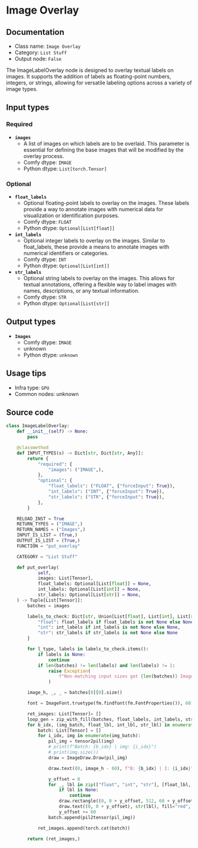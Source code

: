 # Image Overlay
## Documentation
- Class name: `Image Overlay`
- Category: `List Stuff`
- Output node: `False`

The ImageLabelOverlay node is designed to overlay textual labels on images. It supports the addition of labels as floating-point numbers, integers, or strings, allowing for versatile labeling options across a variety of image types.
## Input types
### Required
- **`images`**
    - A list of images on which labels are to be overlaid. This parameter is essential for defining the base images that will be modified by the overlay process.
    - Comfy dtype: `IMAGE`
    - Python dtype: `List[torch.Tensor]`
### Optional
- **`float_labels`**
    - Optional floating-point labels to overlay on the images. These labels provide a way to annotate images with numerical data for visualization or identification purposes.
    - Comfy dtype: `FLOAT`
    - Python dtype: `Optional[List[float]]`
- **`int_labels`**
    - Optional integer labels to overlay on the images. Similar to float_labels, these provide a means to annotate images with numerical identifiers or categories.
    - Comfy dtype: `INT`
    - Python dtype: `Optional[List[int]]`
- **`str_labels`**
    - Optional string labels to overlay on the images. This allows for textual annotations, offering a flexible way to label images with names, descriptions, or any textual information.
    - Comfy dtype: `STR`
    - Python dtype: `Optional[List[str]]`
## Output types
- **`Images`**
    - Comfy dtype: `IMAGE`
    - unknown
    - Python dtype: `unknown`
## Usage tips
- Infra type: `GPU`
- Common nodes: unknown


## Source code
```python
class ImageLabelOverlay:
    def __init__(self) -> None:
        pass

    @classmethod
    def INPUT_TYPES(s) -> Dict[str, Dict[str, Any]]:
        return {
            "required": {
                "images": ("IMAGE",),
            },
            "optional": {
                "float_labels": ("FLOAT", {"forceInput": True}),
                "int_labels": ("INT", {"forceInput": True}),
                "str_labels": ("STR", {"forceInput": True}),
            },
        }

    RELOAD_INST = True
    RETURN_TYPES = ("IMAGE",)
    RETURN_NAMES = ("Images",)
    INPUT_IS_LIST = (True,)
    OUTPUT_IS_LIST = (True,)
    FUNCTION = "put_overlay"

    CATEGORY = "List Stuff"

    def put_overlay(
            self,
            images: List[Tensor],
            float_labels: Optional[List[float]] = None,
            int_labels: Optional[List[int]] = None,
            str_labels: Optional[List[str]] = None,
    ) -> Tuple[List[Tensor]]:
        batches = images

        labels_to_check: Dict[str, Union[List[float], List[int], List[str], None]] = {
            "float": float_labels if float_labels is not None else None,
            "int": int_labels if int_labels is not None else None,
            "str": str_labels if str_labels is not None else None
        }

        for l_type, labels in labels_to_check.items():
            if labels is None:
                continue
            if len(batches) != len(labels) and len(labels) != 1:
                raise Exception(
                    f"Non-matching input sizes got {len(batches)} Image Batches, {len(labels)} Labels for label type {l_type}"
                )

        image_h, _, _ = batches[0][0].size()

        font = ImageFont.truetype(fm.findfont(fm.FontProperties()), 60)

        ret_images: List[Tensor]= []
        loop_gen = zip_with_fill(batches, float_labels, int_labels, str_labels)
        for b_idx, (img_batch, float_lbl, int_lbl, str_lbl) in enumerate(loop_gen):
            batch: List[Tensor] = []
            for i_idx, img in enumerate(img_batch):
                pil_img = tensor2pil(img)
                # print(f"Batch: {b_idx} | img: {i_idx}")
                # print(img.size())
                draw = ImageDraw.Draw(pil_img)

                draw.text((0, image_h - 60), f"B: {b_idx} | I: {i_idx}", fill="red", font=font)

                y_offset = 0
                for _, lbl in zip(["float", "int", "str"], [float_lbl, int_lbl, str_lbl]):
                    if lbl is None:
                        continue
                    draw.rectangle((0, 0 + y_offset, 512, 60 + y_offset), fill="#ffff33")
                    draw.text((0, 0 + y_offset), str(lbl), fill="red", font=font)
                    y_offset += 60
                batch.append(pil2tensor(pil_img))

            ret_images.append(torch.cat(batch))

        return (ret_images,)

```
